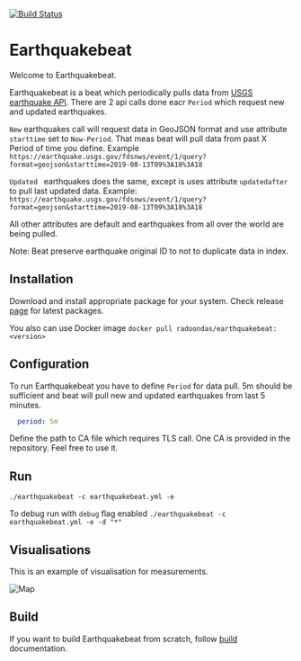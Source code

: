 [![Build Status](https://travis-ci.org/radoondas/earthquakebeat.svg?branch=7.3)](https://travis-ci.org/radoondas/earthquakebeat)

# Earthquakebeat

Welcome to Earthquakebeat.

Earthquakebeat is a beat which periodically pulls data from [USGS earthquake API](https://earthquake.usgs.gov/fdsnws/event/1/). There are 2 api calls done eacr `Period` which request new and updated earthquakes. 

`New` earthquakes call will request data in GeoJSON format and use attribute `starttime` set to `Now-Period`. That meas beat will pull data from past X Period of time you define.
Example `https://earthquake.usgs.gov/fdsnws/event/1/query?format=geojson&starttime=2019-08-13T09%3A18%3A18
`   

`Updated ` earthquakes does the same, except is uses attribute `updatedafter` to pull last updated data. 
Example: `https://earthquake.usgs.gov/fdsnws/event/1/query?format=geojson&starttime=2019-08-13T09%3A18%3A18`

All other attributes are default and earthquakes from all over the world are being pulled.

Note: Beat preserve earthquake original ID to not to duplicate data in index.


## Installation
Download and install appropriate package for your system. Check release [page](https://github.com/radoondas/earthquakebeat/releases) for latest packages.

You also can use Docker image `docker pull radoondas/earthquakebeat:<version>`


## Configuration

To run Earthquakebeat you have to define `Period` for data pull. 5m should be sufficient and beat will pull new and updated earthquakes from last 5 minutes.

```yaml
  period: 5m
```

Define the path to CA file which requires TLS call. One CA is provided in the repository. Feel free to use it.


## Run

```
./earthquakebeat -c earthquakebeat.yml -e 
```

To debug run with `debug` flag enabled `./earthquakebeat -c earthquakebeat.yml -e -d "*"`

## Visualisations
This is an example of visualisation for measurements.

![Map](docs/images/map01.png)


## Build
If you want to build Earthquakebeat from scratch, follow [build](BUILD.md) documentation.
